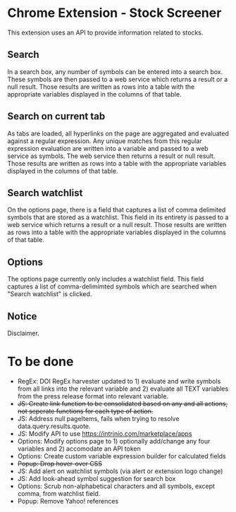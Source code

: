 # Chrome Extension - Stock Screener
This extension uses an API to provide information related to stocks.

## Search
In a search box, any number of symbols can be entered into a search box. These symbols are then passed to a web service which returns a result or a null result. Those results are written as rows into a table with the appropriate variables displayed in the columns of that table.

## Search on current tab
As tabs are loaded, all hyperlinks on the page are aggregated and evaluated against a regular expression. Any unique matches from this regular expression evaluation are written into a variable and passed to a web service as symbols. The web service then returns a result or null result. Those results are written as rows into a table with the appropriate variables displayed in the columns of that table.

## Search watchlist
On the options page, there is a field that captures a list of comma delimited symbols that are stored as a watchlist. This field in its entirety is passed to a web service which returns a result or a null result. Those results are written as rows into a table with the appropriate variables displayed in the columns of that table.

## Options
The options page currently only includes a watchlist field. This field captures a list of comma-delimimted symbols which are searched when "Search watchlist" is clicked.

## Notice
Disclaimer.

# To be done
- RegEx: DOI RegEx harvester updated to 1) evaluate and write symbols from all links into the relevant variable and 2) evaluate all TEXT variables from the press release format into relevant variable.
- ~~JS: Create link function to be consolidated based on any and all actions, not seperate functions for each type of action.~~
- JS: Address null pageItems, fails when trying to resolve data.query.results.quote.
- JS: Modify API to use https://intrinio.com/marketplace/apps
- Options: Modify options page to 1) optionally add/change any four variables and 2) accomodate an API token
- Options: Create custom variable expression builder for calculated fields
- ~~Popup: Drop hover-over CSS~~
- JS: Add alert on watchlist symbols (via alert or extension logo change)
- JS: Add look-ahead symbol suggestion for search box
- Options: Scrub non-alphabetical characters and all symbols, except comma, from watchlist field.
- Popup: Remove Yahoo! references
